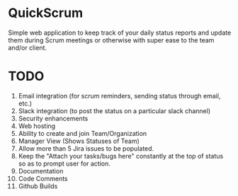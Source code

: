 # QuickScrum
Simple web application to keep track of your daily status reports and update them during Scrum meetings or otherwise with super ease to the team and/or client.

# TODO
1. Email integration (for scrum reminders, sending status through email, etc.)
2. Slack integration (to post the status on a particular slack channel)
3. Security enhancements
4. Web hosting
5. Ability to create and join Team/Organization
6. Manager View (Shows Statuses of Team)
7. Allow more than 5 Jira issues to be populated.
8. Keep the "Attach your tasks/bugs here" constantly at the top of status so as to prompt user for action.
9. Documentation
10. Code Comments
11. Github Builds
